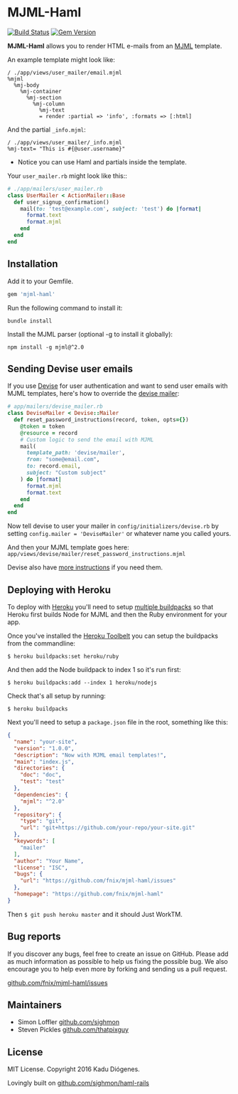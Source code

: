# MJML-Haml

[![Build Status](https://api.travis-ci.org/fnix/mjml-haml.svg?branch=master)](http://travis-ci.org/fnix/mjml-haml) [![Gem Version](https://badge.fury.io/rb/mjml-rails.svg)](https://badge.fury.io/rb/mjml-rails)

**MJML-Haml** allows you to render HTML e-mails from an [MJML](https://mjml.io) template.

An example template might look like:

```haml
/ ./app/views/user_mailer/email.mjml
%mjml
  %mj-body
    %mj-container
      %mj-section
        %mj-column
          %mj-text
          = render :partial => 'info', :formats => [:html]
```

And the partial `_info.mjml`:

```haml
/ ./app/views/user_mailer/_info.mjml
%mj-text= "This is #{@user.username}"
```

* Notice you can use Haml and partials inside the template.

Your `user_mailer.rb` might look like this::

```ruby
# ./app/mailers/user_mailer.rb
class UserMailer < ActionMailer::Base
  def user_signup_confirmation()
    mail(to: 'test@example.com', subject: 'test') do |format|
      format.text
      format.mjml
    end
  end
end
```

## Installation

Add it to your Gemfile.

```ruby
gem 'mjml-haml'
```

Run the following command to install it:

```console
bundle install
```

Install the MJML parser (optional -g to install it globally):

```console
npm install -g mjml@^2.0
```

## Sending Devise user emails

If you use [Devise](https://github.com/plataformatec/devise) for user authentication and want to send user emails with MJML templates, here's how to override the [devise mailer](https://github.com/plataformatec/devise/blob/master/app/mailers/devise/mailer.rb):
```ruby
# app/mailers/devise_mailer.rb
class DeviseMailer < Devise::Mailer
  def reset_password_instructions(record, token, opts={})
    @token = token
    @resource = record
    # Custom logic to send the email with MJML
    mail(
      template_path: 'devise/mailer',
      from: "some@email.com", 
      to: record.email, 
      subject: "Custom subject"
    ) do |format|
      format.mjml
      format.text
    end
  end
end
```

Now tell devise to user your mailer in `config/initializers/devise.rb` by setting `config.mailer = 'DeviseMailer'` or whatever name you called yours.

And then your MJML template goes here: `app/views/devise/mailer/reset_password_instructions.mjml`

Devise also have [more instructions](https://github.com/plataformatec/devise/wiki/How-To:-Use-custom-mailer) if you need them.

## Deploying with Heroku

To deploy with [Heroku](https://heroku.com) you'll need to setup [multiple buildpacks](https://devcenter.heroku.com/articles/using-multiple-buildpacks-for-an-app) so that Heroku first builds Node for MJML and then the Ruby environment for your app.

Once you've installed the [Heroku Toolbelt](https://toolbelt.heroku.com/) you can setup the buildpacks from the commandline:

`$ heroku buildpacks:set heroku/ruby`

And then add the Node buildpack to index 1 so it's run first:

`$ heroku buildpacks:add --index 1 heroku/nodejs`

Check that's all setup by running:

`$ heroku buildpacks`

Next you'll need to setup a `package.json` file in the root, something like this:

```json
{
  "name": "your-site",
  "version": "1.0.0",
  "description": "Now with MJML email templates!",
  "main": "index.js",
  "directories": {
    "doc": "doc",
    "test": "test"
  },
  "dependencies": {
    "mjml": "^2.0"
  },
  "repository": {
    "type": "git",
    "url": "git+https://github.com/your-repo/your-site.git"
  },
  "keywords": [
    "mailer"
  ],
  "author": "Your Name",
  "license": "ISC",
  "bugs": {
    "url": "https://github.com/fnix/mjml-haml/issues"
  },
  "homepage": "https://github.com/fnix/mjml-haml"
}
```

Then `$ git push heroku master` and it should Just WorkTM.

## Bug reports

If you discover any bugs, feel free to create an issue on GitHub. Please add as much information as possible to help us fixing the possible bug. We also encourage you to help even more by forking and sending us a pull request.

[github.com/fnix/mjml-haml/issues](https://github.com/fnix/mjml-haml/issues)

## Maintainers

* Simon Loffler [github.com/sighmon](https://github.com/sighmon)
* Steven Pickles [github.com/thatpixguy](https://github.com/thatpixguy)

## License

MIT License. Copyright 2016 Kadu Diógenes.

Lovingly built on [github.com/sighmon/haml-rails](https://github.com/sighmon/haml-rails)
